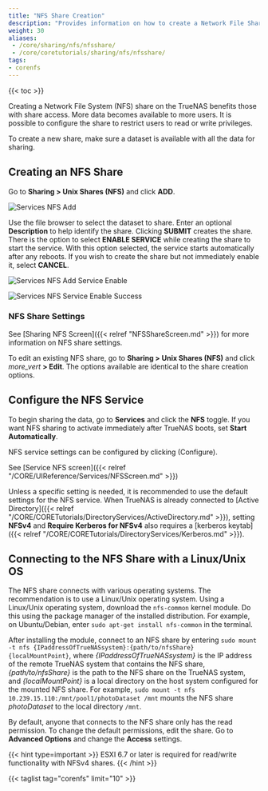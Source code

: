 ```yaml
---
title: "NFS Share Creation"
description: "Provides information on how to create a Network File Share (NFS) on your TrueNAS."
weight: 30
aliases:
 - /core/sharing/nfs/nfsshare/
 - /core/coretutorials/sharing/nfs/nfsshare/
tags:
- corenfs
---
```


{{< toc >}}

Creating a Network File System (NFS) share on the TrueNAS benefits those with share access. More data becomes available to more users. It is possible to configure the share to restrict users to read or write privileges.

To create a new share, make sure a dataset is available with all the data for sharing.

## Creating an NFS Share

Go to **Sharing > Unix Shares (NFS)** and click **ADD**.

![Services NFS Add](/images/CORE/12.0/SharingNFSAdd.png "Services NFS Add")

Use the file browser to select the dataset to share.
Enter an optional **Description** to help identify the share.
Clicking **SUBMIT** creates the share.
There is the option to select **ENABLE SERVICE** while creating the share to start the service. With this option selected, the service starts automatically after any reboots.
If you wish to create the share but not immediately enable it, select **CANCEL**.

![Services NFS Add Service Enable](/images/CORE/12.0/SharingNFSAddServiceEnable.png "Services NFS Add Service Enable")

![Services NFS Service Enable Success](/images/CORE/12.0/SharingNFSAddServiceEnableSuccess.png "Services NFS Add Service Enable Success")

### NFS Share Settings

See [Sharing NFS Screen]({{< relref "NFSShareScreen.md" >}}) for more information on NFS share settings.

To edit an existing NFS share, go to **Sharing > Unix Shares (NFS)** and click <i class="material-icons" aria-hidden="true" title="Options">more_vert</i> **> Edit**.
The options available are identical to the share creation options.

## Configure the NFS Service

To begin sharing the data, go to **Services** and click the **NFS** toggle.
If you want NFS sharing to activate immediately after TrueNAS boots, set **Start Automatically**.

NFS service settings can be configured by clicking <i class="fa fa-pen" aria-hidden="true" title="Configure"></i> (Configure).

See [Service NFS screen]({{< relref "/CORE/UIReference/Services/NFSScreen.md" >}})

Unless a specific setting is needed, it is recommended to use the default settings for the NFS service.
When TrueNAS is already connected to [Active Directory]({{< relref "/CORE/CORETutorials/DirectoryServices/ActiveDirectory.md" >}}), setting **NFSv4** and **Require Kerberos for NFSv4** also requires a [kerberos keytab]({{< relref "/CORE/CORETutorials/DirectoryServices/Kerberos.md" >}}).

## Connecting to the NFS Share with a Linux/Unix OS

The NFS share connects with various operating systems. The recommendation is to use a Linux/Unix operating system. Using a Linux/Unix operating system, download the `nfs-common` kernel module. Do this using the package manager of the installed distribution.
For example, on Ubuntu/Debian, enter `sudo apt-get install nfs-common` in the terminal.

After installing the module, connect to an NFS share by entering `sudo mount -t nfs {IPaddressOfTrueNASsystem}:{path/to/nfsShare} {localMountPoint}`, where *{IPaddressOfTrueNASsystem}* is the IP address of the remote TrueNAS system that contains the NFS share, *{path/to/nfsShare}* is the path to the NFS share on the TrueNAS system, and *{localMountPoint}* is a local directory on the host system configured for the mounted NFS share.
For example, `sudo mount -t nfs 10.239.15.110:/mnt/pool1/photoDataset /mnt` mounts the NFS share *photoDataset* to the local directory `/mnt`.

By default, anyone that connects to the NFS share only has the read permission. To change the default permissions, edit the share. Go to **Advanced Options** and change the **Access** settings.

{{< hint type=important >}}
ESXI 6.7 or later is required for read/write functionality with NFSv4 shares.
{{< /hint >}}

{{< taglist tag="corenfs" limit="10" >}}
